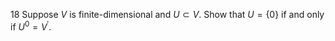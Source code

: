18 Suppose $V$ is finite-dimensional and $U \subset V$. Show that $U=\{0\}$ if and only if $U^{0}=V^{\prime}$.
